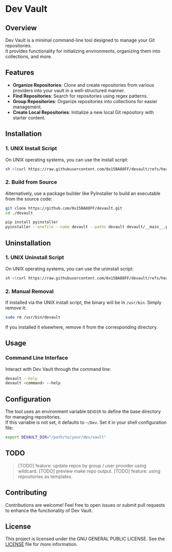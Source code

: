 # Dev Vault

## Overview

Dev Vault is a minimal command-line tool designed to manage your Git repositories.  
It provides functionality for initializing environments, organizing them into collections, and more.

## Features

- **Organize Repositories**: Clone and create repositories from various providers into your vault in a well-structured manner.
- **Find Repositories**: Search for repositories using regex patterns.
- **Group Repositories**: Organize repositories into collections for easier management.
- **Create Local Repositories**: Initialize a new local Git repository with starter content.

## Installation

### 1. UNIX Install Script

On UNIX operating systems, you can use the install script:

```bash
sh <(curl https://raw.githubusercontent.com/0x15BA88FF/devault/refs/heads/main/scripts/install.sh)
```

### 2. Build from Source

Alternatively, use a package builder like PyInstaller to build an executable from the source code:

```bash
git clone https://github.com/0x15BA88FF/devault.git
cd ./devault

pip install pyinstaller
pyinstaller --onefile --name devault --paths devault devault/__main__.py
```

## Uninstallation

### 1. UNIX Uninstall Script

On UNIX operating systems, you can use the uninstall script:

```bash
sh <(curl https://raw.githubusercontent.com/0x15BA88FF/devault/refs/heads/main/scripts/uninstall.sh)
```

### 2. Manual Removal

If installed via the UNIX install script, the binary will be in `/usr/bin`. Simply remove it:

```bash
sudo rm /usr/bin/devault
```

If you installed it elsewhere, remove it from the corresponding directory.

## Usage

### Command Line Interface

Interact with Dev Vault through the command line:

```bash
devault --help
devault <command> --help
```

## Configuration

The tool uses an environment variable `DEVDIR` to define the base directory for managing repositories.  
If this variable is not set, it defaults to `~/Dev`. Set it in your shell configuration file:

```bash
export DEVAULT_DIR="/path/to/your/dev/vault"
```

## TODO

> [TODO] feature: update repos by group / user provider using wildcard.
> [TODO] preview make repo output.
> [TODO] feature: using repositories as templates.


## Contributing

Contributions are welcome! Feel free to open issues or submit pull requests to enhance the functionality of Dev Vault.

## License

This project is licensed under the GNU GENERAL PUBLIC LICENSE. See the [LICENSE](LICENSE) file for more information.
